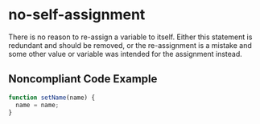 # no-self-assignment

There is no reason to re-assign a variable to itself. Either this statement is redundant and should 
be removed, or the re-assignment is a mistake and some other value or variable was intended for the 
assignment instead.

## Noncompliant Code Example

```typescript
function setName(name) {
  name = name;
}
```
